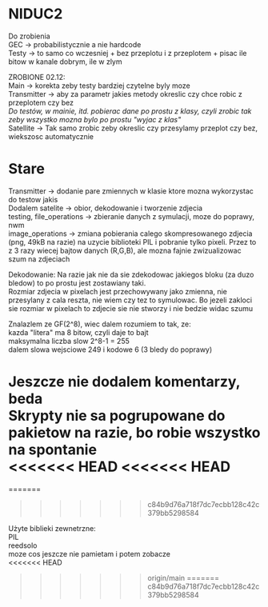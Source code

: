 # NIDUC2

Do zrobienia </br>
GEC -> probabilistycznie a nie hardcode </br>
Testy -> to samo co wczesniej + bez przeplotu i z przeplotem + pisac ile bitow w kanale dobrym, ile w zlym </br>

ZROBIONE 02.12: </br>
Main -> korekta zeby testy bardziej czytelne byly moze </br>
Transmitter -> aby za parametr jakies metody okreslic czy chce robic z przeplotem czy bez </br>
*Do testów, w mainie, itd. pobierac dane po prostu z klasy, czyli zrobic tak zeby wszystko mozna bylo po prostu "wyjac z klas"* </br>
Satellite -> Tak samo zrobic zeby okreslic czy przesylamy przeplot czy bez, wiekszosc automatycznie </br>


# Stare
Transmitter -> dodanie pare zmiennych w klasie ktore mozna wykorzystac do testow jakis<br/> 
Dodalem satelite -> obior, dekodowanie i tworzenie zdjecia<br/>
testing, file_operations -> zbieranie danych z symulacji, moze do poprawy, nwm<br/>
image_operations -> zmiana pobierania calego skompresowanego zdjecia (png, 49kB na razie) na uzycie biblioteki PIL i pobranie tylko pixeli. Przez to z 3 razy wiecej bajtow danych (R,G,B), ale mozna fajnie zwizualizowac szum na zdjeciach<br/>

Dekodowanie: Na razie jak nie da sie zdekodowac jakiegos bloku (za duzo bledow) to po prostu jest zostawiany taki.<br/>
Rozmiar zdjecia w pixelach jest przechowywany jako zmienna, nie przesylany z cala reszta, nie wiem czy tez to symulowac. Bo jezeli zakloci sie rozmiar w pixelach to zdjecie sie nie stworzy i nie bedzie widac szumu<br/>


Znalazlem ze GF(2^8), wiec dalem rozumiem to tak, ze:<br/>
 kazda "litera" ma 8 bitow, czyli daje to bajt <br/>
 maksymalna liczba slow 2^8-1 = 255<br/>
 dalem slowa wejsciowe 249 i kodowe 6 (3 bledy do poprawy)<br/>



Jeszcze nie dodalem komentarzy, beda<br/>
Skrypty nie sa pogrupowane do pakietow na razie, bo robie wszystko na spontanie<br/>
<<<<<<< HEAD
<<<<<<< HEAD
=======
=======
>>>>>>> c84b9d76a718f7dc7ecbb128c42c379bb5298584


Użyte biblieki zewnetrzne: <br/>
 PIL <br/>
 reedsolo <br/>
 moze cos jeszcze nie pamietam i potem zobacze <br/>
<<<<<<< HEAD
>>>>>>> origin/main
=======
>>>>>>> c84b9d76a718f7dc7ecbb128c42c379bb5298584
